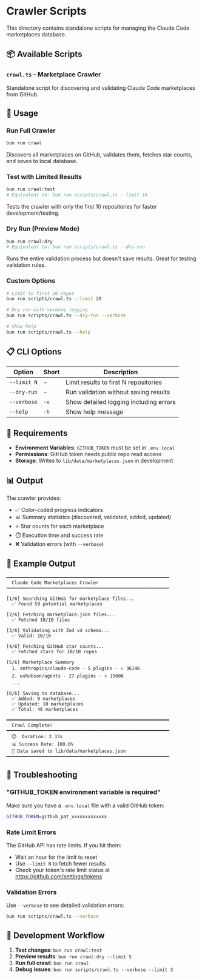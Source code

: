 # Crawler Scripts

This directory contains standalone scripts for managing the Claude Code marketplaces database.

## 📦 Available Scripts

### `crawl.ts` - Marketplace Crawler

Standalone script for discovering and validating Claude Code marketplaces from GitHub.

## 🚀 Usage

### Run Full Crawler
```bash
bun run crawl
```
Discovers all marketplaces on GitHub, validates them, fetches star counts, and saves to local database.

### Test with Limited Results
```bash
bun run crawl:test
# Equivalent to: bun run scripts/crawl.ts --limit 10
```
Tests the crawler with only the first 10 repositories for faster development/testing.

### Dry Run (Preview Mode)
```bash
bun run crawl:dry
# Equivalent to: bun run scripts/crawl.ts --dry-run
```
Runs the entire validation process but doesn't save results. Great for testing validation rules.

### Custom Options
```bash
# Limit to first 20 repos
bun run scripts/crawl.ts --limit 20

# Dry run with verbose logging
bun run scripts/crawl.ts --dry-run --verbose

# Show help
bun run scripts/crawl.ts --help
```

## 📋 CLI Options

| Option | Short | Description |
|--------|-------|-------------|
| `--limit N` | - | Limit results to first N repositories |
| `--dry-run` | - | Run validation without saving results |
| `--verbose` | `-v` | Show detailed logging including errors |
| `--help` | `-h` | Show help message |

## 🔧 Requirements

- **Environment Variables**: `GITHUB_TOKEN` must be set in `.env.local`
- **Permissions**: GitHub token needs public repo read access
- **Storage**: Writes to `lib/data/marketplaces.json` in development

## 📊 Output

The crawler provides:
- ✅ Color-coded progress indicators
- 📊 Summary statistics (discovered, validated, added, updated)
- ⭐ Star counts for each marketplace
- ⏱️ Execution time and success rate
- ❌ Validation errors (with `--verbose`)

## 🎯 Example Output

```
━━━━━━━━━━━━━━━━━━━━━━━━━━━━━━━━━━━━━━━━━━━━━━━━━━━━━━━━━━━━
  Claude Code Marketplaces Crawler
━━━━━━━━━━━━━━━━━━━━━━━━━━━━━━━━━━━━━━━━━━━━━━━━━━━━━━━━━━━━

[1/6] Searching GitHub for marketplace files...
  ✅ Found 59 potential marketplaces

[2/6] Fetching marketplace.json files...
  ✅ Fetched 10/10 files

[3/6] Validating with Zod v4 schema...
  ✅ Valid: 10/10

[4/6] Fetching GitHub star counts...
  ✅ Fetched stars for 10/10 repos

[5/6] Marketplace Summary
  1. anthropics/claude-code - 5 plugins - ⭐ 36146
  2. wshobson/agents - 27 plugins - ⭐ 15606
  ...

[6/6] Saving to database...
  ✅ Added: 0 marketplaces
  ✅ Updated: 10 marketplaces
  ✅ Total: 46 marketplaces

━━━━━━━━━━━━━━━━━━━━━━━━━━━━━━━━━━━━━━━━━━━━━━━━━━━━━━━━━━━━
  Crawl Complete!
━━━━━━━━━━━━━━━━━━━━━━━━━━━━━━━━━━━━━━━━━━━━━━━━━━━━━━━━━━━━
  ⏱️  Duration: 2.33s
  📊 Success Rate: 100.0%
  💾 Data saved to lib/data/marketplaces.json
━━━━━━━━━━━━━━━━━━━━━━━━━━━━━━━━━━━━━━━━━━━━━━━━━━━━━━━━━━━━
```

## 🐛 Troubleshooting

### "GITHUB_TOKEN environment variable is required"
Make sure you have a `.env.local` file with a valid GitHub token:
```bash
GITHUB_TOKEN=github_pat_xxxxxxxxxxxxx
```

### Rate Limit Errors
The GitHub API has rate limits. If you hit them:
- Wait an hour for the limit to reset
- Use `--limit N` to fetch fewer results
- Check your token's rate limit status at https://github.com/settings/tokens

### Validation Errors
Use `--verbose` to see detailed validation errors:
```bash
bun run scripts/crawl.ts --verbose
```

## 🔄 Development Workflow

1. **Test changes**: `bun run crawl:test`
2. **Preview results**: `bun run crawl:dry --limit 5`
3. **Run full crawl**: `bun run crawl`
4. **Debug issues**: `bun run scripts/crawl.ts --verbose --limit 3`
